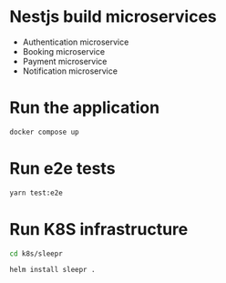 # Nestjs build microservices

- Authentication microservice
- Booking microservice
- Payment microservice
- Notification microservice

# Run the application

```bash
docker compose up
```

# Run e2e tests

```bash
yarn test:e2e
```

# Run K8S infrastructure

```bash
cd k8s/sleepr
```

```bash
helm install sleepr .
```
